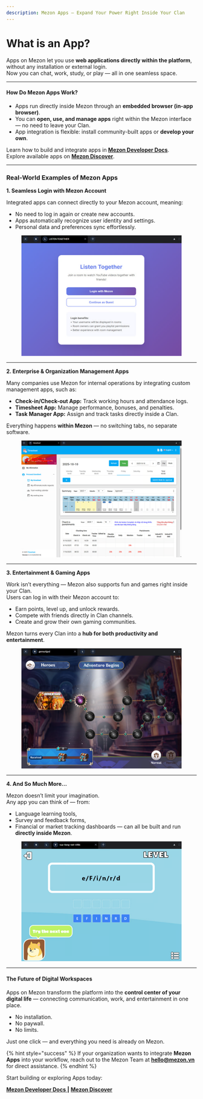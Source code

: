 ```yaml
---
description: Mezon Apps – Expand Your Power Right Inside Your Clan
---
```


# What is an App?

Apps on Mezon let you use **web applications directly within the platform**, without any installation or external login.\
Now you can chat, work, study, or play — all in one seamless space.

***

#### How Do Mezon Apps Work?



* Apps run directly inside Mezon through an **embedded browser (in-app browser)**.
* You can **open, use, and manage apps** right within the Mezon interface — no need to leave your Clan.
* App integration is flexible: install community-built apps or **develop your own**.

Learn how to build and integrate apps in [**Mezon Developer Docs**](https://mezon.ai/docs/mezon-sdk-docs/).\
Explore available apps on [**Mezon Discover**](https://top.mezon.ai/).

***

### Real-World Examples of Mezon Apps

**1. Seamless Login with Mezon Account**

Integrated apps can connect directly to your Mezon account, meaning:

* No need to log in again or create new accounts.
* Apps automatically recognize user identity and settings.
* Personal data and preferences sync effortlessly.

<figure><img src="../.gitbook/assets/image (170).png" alt=""><figcaption></figcaption></figure>

***

**2. Enterprise & Organization Management Apps**

Many companies use Mezon for internal operations by integrating custom management apps, such as:

* **Check-in/Check-out App:** Track working hours and attendance logs.
* **Timesheet App:** Manage performance, bonuses, and penalties.
* **Task Manager App:** Assign and track tasks directly inside a Clan.

Everything happens **within Mezon** — no switching tabs, no separate software.

<figure><img src="../.gitbook/assets/image (171).png" alt=""><figcaption></figcaption></figure>

***

**3. Entertainment & Gaming Apps**

Work isn’t everything — Mezon also supports fun and games right inside your Clan.\
Users can log in with their Mezon account to:

* Earn points, level up, and unlock rewards.
* Compete with friends directly in Clan channels.
* Create and grow their own gaming communities.

Mezon turns every Clan into a **hub for both productivity and entertainment**.

<figure><img src="../.gitbook/assets/image (172).png" alt=""><figcaption></figcaption></figure>

***

**4. And So Much More...**

Mezon doesn’t limit your imagination.\
Any app you can think of — from:

* Language learning tools,
* Survey and feedback forms,
* Financial or market tracking dashboards — can all be built and run **directly inside Mezon**.

<figure><img src="../.gitbook/assets/image (173).png" alt=""><figcaption></figcaption></figure>

***

#### The Future of Digital Workspaces

Apps on Mezon transform the platform into the **control center of your digital life** — connecting communication, work, and entertainment in one place.

* No installation.
* No paywall.
* No limits.

Just one click — and everything you need is already on Mezon.

{% hint style="success" %}
If your organization wants to integrate **Mezon Apps** into your workflow, reach out to the Mezon Team at **hello@mezon.vn** for direct assistance.
{% endhint %}

&#x20;Start building or exploring Apps today:&#x20;

[**Mezon Developer Docs** ](https://mezon.ai/docs/mezon-sdk-docs/)**|** [**Mezon Discover**](https://app.gitbook.com/u/5hbm12F5PPaicTVNxajXSEJ6mcg1)
